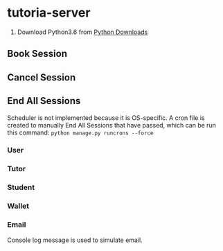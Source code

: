 # tutoria-server
1. Download Python3.6 from [Python Downloads](https://www.python.org/downloads/)


## Book Session

## Cancel Session

## End All Sessions
Scheduler is not implemented because it is OS-specific. 
A cron file is created to manually End All Sessions that have passed, which can be run this command: 
```python manage.py runcrons --force```

### User

### Tutor

### Student

### Wallet

### Email
Console log message is used to simulate email.
